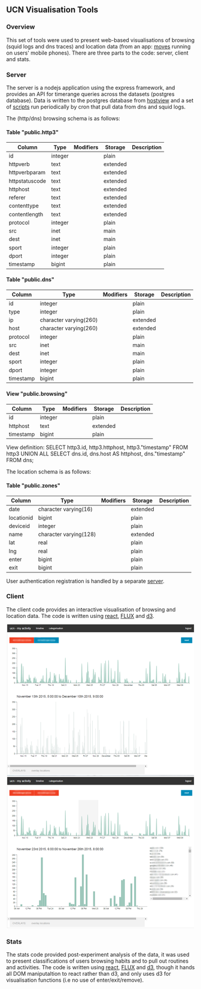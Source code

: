 ## UCN Visualisation Tools


### Overview


This set of tools were used to present web-based visualisations of browsing (squid logs and dns traces) and location data (from an app: [moves](https://dev.moves-app.com/) running on users' mobile phones).  There are three parts to the code: server, client and stats.  


### Server


The server is a nodejs application using the express framework, and provides an API for timerange queries across the  datasets (postgres database).  Data is written to the postgres database from [hostview](https://muse.inria.fr/EMD/Home.html) and a set of [scripts](./server/scripts) run periodically by cron that pull data from dns and squid logs.

The (http/dns) browsing schema is as follows:


#### Table "public.http3"

|     Column     |  Type   | Modifiers | Storage  | Description 
|----------------|---------|-----------|----------|-------------
| id             | integer |           | plain    | 
| httpverb       | text    |           | extended | 
| httpverbparam  | text    |           | extended | 
| httpstatuscode | text    |           | extended | 
| httphost       | text    |           | extended | 
| referer        | text    |           | extended | 
| contenttype    | text    |           | extended | 
| contentlength  | text    |           | extended | 
| protocol       | integer |           | plain    | 
| src            | inet    |           | main     | 
| dest           | inet    |           | main     | 
| sport          | integer |           | plain    | 
| dport          | integer |           | plain    | 
| timestamp      | bigint  |           | plain    | 


#### Table "public.dns"

|  Column   |          Type          | Modifiers | Storage  | Description 
|-----------|------------------------|-----------|----------|-------------
| id        | integer                |           | plain    | 
| type      | integer                |           | plain    | 
| ip        | character varying(260) |           | extended | 
| host      | character varying(260) |           | extended | 
| protocol  | integer                |           | plain    | 
| src       | inet                   |           | main     | 
| dest      | inet                   |           | main     | 
| sport     | integer                |           | plain    | 
| dport     | integer                |           | plain    | 
| timestamp | bigint                 |           | plain    | 



#### View "public.browsing"

|  Column   |  Type   | Modifiers | Storage  | Description 
|-----------|---------|-----------|----------|-------------
| id        | integer |           | plain    | 
| httphost  | text    |           | extended | 
| timestamp | bigint  |           | plain    | 

View definition:
         SELECT http3.id, http3.httphost, http3."timestamp"
           FROM http3
UNION ALL 
         SELECT dns.id, dns.host AS httphost, dns."timestamp"
           FROM dns;


The location schema is as follows:

#### Table "public.zones"

|   Column   |          Type          | Modifiers | Storage  | Description 
|------------|------------------------|-----------|----------|-------------
| date       | character varying(16)  |           | extended | 
| locationid | bigint                 |           | plain    | 
| deviceid   | integer                |           | plain    | 
| name       | character varying(128) |           | extended | 
| lat        | real                   |           | plain    | 
| lng        | real                   |           | plain    | 
| enter      | bigint                 |           | plain    | 
| exit       | bigint                 |           | plain    | 


User authentication registration is handled by a separate [server](https://github.com/ucn-eu/ucnserver).



### Client


The client code provides an interactive visualisation of browsing and location data.  The code is written using [react](https://facebook.github.io/react/), [FLUX](https://facebook.github.io/react/docs/flux-overview.html) and [d3](https://d3js.org/).  

<p align="center">
	<img src="./screenshots/screen4.png"/>
	<img src="./screenshots/screen6.png"/>
</p>

### Stats


The stats code provided post-experiment analysis of the data, it was used to present classifications of users browsing habits and to pull out routines and activities.  The code is written using [react](https://facebook.github.io/react/), [FLUX](https://facebook.github.io/react/docs/flux-overview.html) and [d3](https://d3js.org/), though it hands all DOM maniputaltion to react rather than d3, and only uses d3 for visualisation functions (i.e no use of enter/exit/remove).
